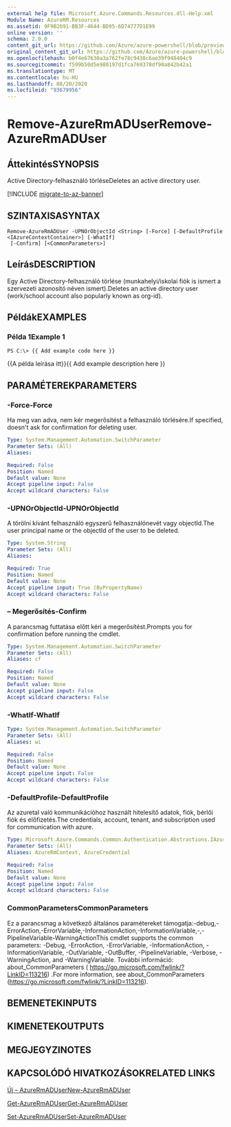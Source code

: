 ```yaml
---
external help file: Microsoft.Azure.Commands.Resources.dll-Help.xml
Module Name: AzureRM.Resources
ms.assetid: 9F9B2691-BB3F-4644-BD95-6D74777D1E99
online version: ''
schema: 2.0.0
content_git_url: https://github.com/Azure/azure-powershell/blob/preview/src/ResourceManager/Resources/Commands.Resources/help/Remove-AzureRmADUser.md
original_content_git_url: https://github.com/Azure/azure-powershell/blob/preview/src/ResourceManager/Resources/Commands.Resources/help/Remove-AzureRmADUser.md
ms.openlocfilehash: b0f4e67630a3a762fe78c9438c6ae39f948404c9
ms.sourcegitcommit: f599b50d5e980197d1fca769378df90a842b42a1
ms.translationtype: MT
ms.contentlocale: hu-HU
ms.lasthandoff: 08/20/2020
ms.locfileid: "93679956"
---
```

# <span data-ttu-id="9d591-101">Remove-AzureRmADUser</span><span class="sxs-lookup"><span data-stu-id="9d591-101">Remove-AzureRmADUser</span></span>

## <span data-ttu-id="9d591-102">Áttekintés</span><span class="sxs-lookup"><span data-stu-id="9d591-102">SYNOPSIS</span></span>
<span data-ttu-id="9d591-103">Active Directory-felhasználó törlése</span><span class="sxs-lookup"><span data-stu-id="9d591-103">Deletes an active directory user.</span></span>

[!INCLUDE [migrate-to-az-banner](../../includes/migrate-to-az-banner.md)]

## <span data-ttu-id="9d591-104">SZINTAXISA</span><span class="sxs-lookup"><span data-stu-id="9d591-104">SYNTAX</span></span>

```
Remove-AzureRmADUser -UPNOrObjectId <String> [-Force] [-DefaultProfile <IAzureContextContainer>] [-WhatIf]
 [-Confirm] [<CommonParameters>]
```

## <span data-ttu-id="9d591-105">Leírás</span><span class="sxs-lookup"><span data-stu-id="9d591-105">DESCRIPTION</span></span>
<span data-ttu-id="9d591-106">Egy Active Directory-felhasználó törlése (munkahelyi/iskolai fiók is ismert a szervezeti azonosító néven ismert).</span><span class="sxs-lookup"><span data-stu-id="9d591-106">Deletes an active directory user (work/school account also popularly known as org-id).</span></span>

## <span data-ttu-id="9d591-107">Példák</span><span class="sxs-lookup"><span data-stu-id="9d591-107">EXAMPLES</span></span>

### <span data-ttu-id="9d591-108">Példa 1</span><span class="sxs-lookup"><span data-stu-id="9d591-108">Example 1</span></span>
```
PS C:\> {{ Add example code here }}
```

<span data-ttu-id="9d591-109">{{A példa leírása itt}}</span><span class="sxs-lookup"><span data-stu-id="9d591-109">{{ Add example description here }}</span></span>

## <span data-ttu-id="9d591-110">PARAMÉTEREK</span><span class="sxs-lookup"><span data-stu-id="9d591-110">PARAMETERS</span></span>

### <span data-ttu-id="9d591-111">-Force</span><span class="sxs-lookup"><span data-stu-id="9d591-111">-Force</span></span>
<span data-ttu-id="9d591-112">Ha meg van adva, nem kér megerősítést a felhasználó törlésére.</span><span class="sxs-lookup"><span data-stu-id="9d591-112">If specified, doesn't ask for confirmation for deleting user.</span></span>

```yaml
Type: System.Management.Automation.SwitchParameter
Parameter Sets: (All)
Aliases: 

Required: False
Position: Named
Default value: None
Accept pipeline input: False
Accept wildcard characters: False
```

### <span data-ttu-id="9d591-113">-UPNOrObjectId</span><span class="sxs-lookup"><span data-stu-id="9d591-113">-UPNOrObjectId</span></span>
<span data-ttu-id="9d591-114">A törölni kívánt felhasználó egyszerű felhasználónevét vagy objectId.</span><span class="sxs-lookup"><span data-stu-id="9d591-114">The user principal name or the objectId of the user to be deleted.</span></span>

```yaml
Type: System.String
Parameter Sets: (All)
Aliases: 

Required: True
Position: Named
Default value: None
Accept pipeline input: True (ByPropertyName)
Accept wildcard characters: False
```

### <span data-ttu-id="9d591-115">– Megerősítés</span><span class="sxs-lookup"><span data-stu-id="9d591-115">-Confirm</span></span>
<span data-ttu-id="9d591-116">A parancsmag futtatása előtt kéri a megerősítést.</span><span class="sxs-lookup"><span data-stu-id="9d591-116">Prompts you for confirmation before running the cmdlet.</span></span>

```yaml
Type: System.Management.Automation.SwitchParameter
Parameter Sets: (All)
Aliases: cf

Required: False
Position: Named
Default value: None
Accept pipeline input: False
Accept wildcard characters: False
```

### <span data-ttu-id="9d591-117">-WhatIf</span><span class="sxs-lookup"><span data-stu-id="9d591-117">-WhatIf</span></span>
```yaml
Type: System.Management.Automation.SwitchParameter
Parameter Sets: (All)
Aliases: wi

Required: False
Position: Named
Default value: None
Accept pipeline input: False
Accept wildcard characters: False
```

### <span data-ttu-id="9d591-118">-DefaultProfile</span><span class="sxs-lookup"><span data-stu-id="9d591-118">-DefaultProfile</span></span>
<span data-ttu-id="9d591-119">Az azuretal való kommunikációhoz használt hitelesítő adatok, fiók, bérlői fiók és előfizetés.</span><span class="sxs-lookup"><span data-stu-id="9d591-119">The credentials, account, tenant, and subscription used for communication with azure.</span></span>

```yaml
Type: Microsoft.Azure.Commands.Common.Authentication.Abstractions.IAzureContextContainer
Parameter Sets: (All)
Aliases: AzureRmContext, AzureCredential

Required: False
Position: Named
Default value: None
Accept pipeline input: False
Accept wildcard characters: False
```

### <span data-ttu-id="9d591-120">CommonParameters</span><span class="sxs-lookup"><span data-stu-id="9d591-120">CommonParameters</span></span>
<span data-ttu-id="9d591-121">Ez a parancsmag a következő általános paramétereket támogatja:-debug,-ErrorAction,-ErrorVariable,-InformationAction,-InformationVariable,-,-PipelineVariable-WarningAction</span><span class="sxs-lookup"><span data-stu-id="9d591-121">This cmdlet supports the common parameters: -Debug, -ErrorAction, -ErrorVariable, -InformationAction, -InformationVariable, -OutVariable, -OutBuffer, -PipelineVariable, -Verbose, -WarningAction, and -WarningVariable.</span></span> <span data-ttu-id="9d591-122">További információ: about_CommonParameters ( https://go.microsoft.com/fwlink/?LinkID=113216) .</span><span class="sxs-lookup"><span data-stu-id="9d591-122">For more information, see about_CommonParameters (https://go.microsoft.com/fwlink/?LinkID=113216).</span></span>

## <span data-ttu-id="9d591-123">BEMENETEK</span><span class="sxs-lookup"><span data-stu-id="9d591-123">INPUTS</span></span>

## <span data-ttu-id="9d591-124">KIMENETEK</span><span class="sxs-lookup"><span data-stu-id="9d591-124">OUTPUTS</span></span>

## <span data-ttu-id="9d591-125">MEGJEGYZI</span><span class="sxs-lookup"><span data-stu-id="9d591-125">NOTES</span></span>

## <span data-ttu-id="9d591-126">KAPCSOLÓDÓ HIVATKOZÁSOK</span><span class="sxs-lookup"><span data-stu-id="9d591-126">RELATED LINKS</span></span>

[<span data-ttu-id="9d591-127">Új – AzureRmADUser</span><span class="sxs-lookup"><span data-stu-id="9d591-127">New-AzureRmADUser</span></span>](./New-AzureRmADUser.md)

[<span data-ttu-id="9d591-128">Get-AzureRmADUser</span><span class="sxs-lookup"><span data-stu-id="9d591-128">Get-AzureRmADUser</span></span>](./Get-AzureRmADUser.md)

[<span data-ttu-id="9d591-129">Set-AzureRmADUser</span><span class="sxs-lookup"><span data-stu-id="9d591-129">Set-AzureRmADUser</span></span>](./Set-AzureRmADUser.md)

